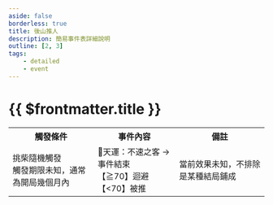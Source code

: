 ```yaml
---
aside: false
borderless: true
title: 後山推人
description: 簡易事件表詳細說明
outline: [2, 3]
tags:
    - detailed
    - event
---
```


# {{ $frontmatter.title }}

<Table class="timeline-table">
    <tr class="timeline-header">
        <th>觸發條件</th>
        <th>事件內容</th>
        <th>備註</th>
    </tr>
	<tr>
		<td>
		挑柴隨機觸發 <br>
		觸發期限未知，通常為開局幾個月內 <br>
		</td>
		<td>
			<span title="輕功正向補正">🎲天運：不速之客 → 事件結束</span><br>
			【≧70】迴避 <br>
			【<70】被推 <br>
		</td>
		<td>當前效果未知，不排除是某種結局鋪成</td>
	</tr>
</table>
